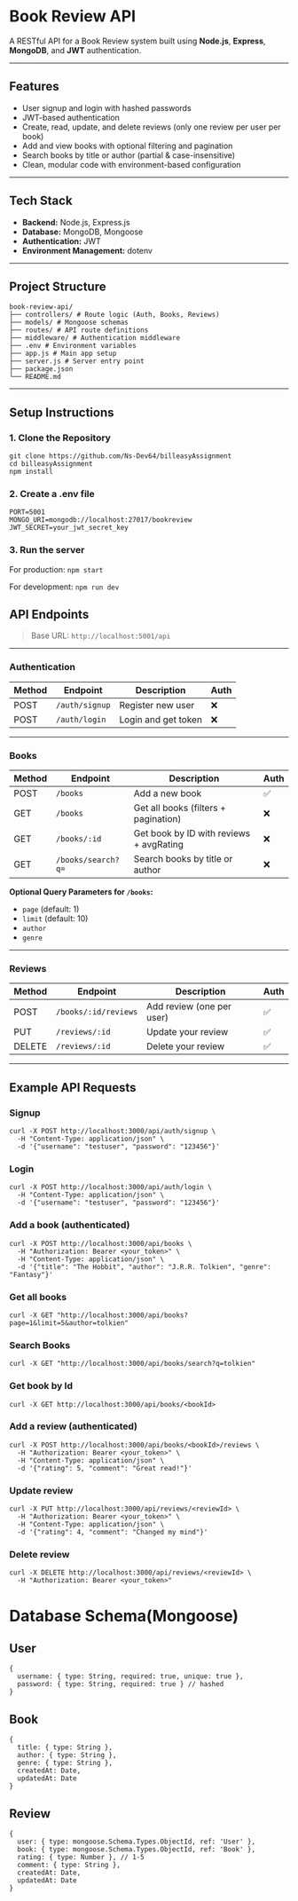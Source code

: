 #  Book Review API

A RESTful API for a Book Review system built using **Node.js**, **Express**, **MongoDB**, and **JWT** authentication.

---

##  Features

- User signup and login with hashed passwords
- JWT-based authentication
- Create, read, update, and delete reviews (only one review per user per book)
- Add and view books with optional filtering and pagination
- Search books by title or author (partial & case-insensitive)
- Clean, modular code with environment-based configuration

---

##  Tech Stack

- **Backend:** Node.js, Express.js
- **Database:** MongoDB, Mongoose
- **Authentication:** JWT
- **Environment Management:** dotenv

---

##  Project Structure
```
book-review-api/
├── controllers/ # Route logic (Auth, Books, Reviews)
├── models/ # Mongoose schemas
├── routes/ # API route definitions
├── middleware/ # Authentication middleware
├── .env # Environment variables
├── app.js # Main app setup
├── server.js # Server entry point
├── package.json
└── README.md
```
---

##  Setup Instructions

### 1. Clone the Repository

```
git clone https://github.com/Ns-Dev64/billeasyAssignment
cd billeasyAssignment
npm install
```

### 2. Create a .env file
```
PORT=5001
MONGO_URI=mongodb://localhost:27017/bookreview
JWT_SECRET=your_jwt_secret_key
```

### 3. Run the server

For production: ```npm start```

For development: ```npm run dev```


##  API Endpoints

> Base URL: `http://localhost:5001/api`

---

###  Authentication

| Method | Endpoint       | Description         | Auth |
|--------|----------------|---------------------|------|
| POST   | `/auth/signup` | Register new user   | ❌   |
| POST   | `/auth/login`  | Login and get token | ❌   |

---

###  Books

| Method | Endpoint            | Description                             | Auth |
|--------|---------------------|-----------------------------------------|------|
| POST   | `/books`            | Add a new book                          | ✅   |
| GET    | `/books`            | Get all books (filters + pagination)    | ❌   |
| GET    | `/books/:id`        | Get book by ID with reviews + avgRating | ❌   |
| GET    | `/books/search?q=`  | Search books by title or author         | ❌   |

**Optional Query Parameters for `/books`:**
- `page` (default: 1)
- `limit` (default: 10)
- `author`
- `genre`

---

###  Reviews

| Method | Endpoint                    | Description                | Auth |
|--------|-----------------------------|----------------------------|------|
| POST   | `/books/:id/reviews`        | Add review (one per user)  | ✅   |
| PUT    | `/reviews/:id`              | Update your review         | ✅   |
| DELETE | `/reviews/:id`              | Delete your review         | ✅   |

---

##  Example API Requests

###  Signup
```
curl -X POST http://localhost:3000/api/auth/signup \
  -H "Content-Type: application/json" \
  -d '{"username": "testuser", "password": "123456"}'
```

### Login
```
curl -X POST http://localhost:3000/api/auth/login \
  -H "Content-Type: application/json" \
  -d '{"username": "testuser", "password": "123456"}'
```

### Add a book (authenticated)
```
curl -X POST http://localhost:3000/api/books \
  -H "Authorization: Bearer <your_token>" \
  -H "Content-Type: application/json" \
  -d '{"title": "The Hobbit", "author": "J.R.R. Tolkien", "genre": "Fantasy"}'
```

### Get all books
```
curl -X GET "http://localhost:3000/api/books?page=1&limit=5&author=tolkien"
```

### Search Books
```
curl -X GET "http://localhost:3000/api/books/search?q=tolkien"
```


### Get book by Id
```
curl -X GET http://localhost:3000/api/books/<bookId>
```

### Add a review (authenticated)
```
curl -X POST http://localhost:3000/api/books/<bookId>/reviews \
  -H "Authorization: Bearer <your_token>" \
  -H "Content-Type: application/json" \
  -d '{"rating": 5, "comment": "Great read!"}'
```

### Update review 
```
curl -X PUT http://localhost:3000/api/reviews/<reviewId> \
  -H "Authorization: Bearer <your_token>" \
  -H "Content-Type: application/json" \
  -d '{"rating": 4, "comment": "Changed my mind"}'
```

### Delete review
```
curl -X DELETE http://localhost:3000/api/reviews/<reviewId> \
  -H "Authorization: Bearer <your_token>"
```

# Database Schema(Mongoose)

## User
```
{
  username: { type: String, required: true, unique: true },
  password: { type: String, required: true } // hashed
}
```

## Book
```
{
  title: { type: String },
  author: { type: String },
  genre: { type: String },
  createdAt: Date,
  updatedAt: Date
}
```

## Review
```
{
  user: { type: mongoose.Schema.Types.ObjectId, ref: 'User' },
  book: { type: mongoose.Schema.Types.ObjectId, ref: 'Book' },
  rating: { type: Number }, // 1-5
  comment: { type: String },
  createdAt: Date,
  updatedAt: Date
}
```
